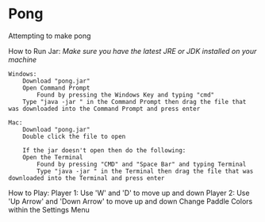 # Pong
Attempting to make pong 

How to Run Jar:
    *Make sure you have the latest JRE or JDK installed on your machine*
    
    Windows:
        Download "pong.jar"
        Open Command Prompt
            Found by pressing the Windows Key and typing "cmd"
        Type "java -jar " in the Command Prompt then drag the file that was downloaded into the Command Prompt and press enter
    
    Mac:
        Download "pong.jar"
        Double click the file to open
        
        If the jar doesn't open then do the following:
        Open the Terminal 
            Found by pressing "CMD" and "Space Bar" and typing Terminal
            Type "java -jar " in the Terminal then drag the file that was downloaded into the Terminal and press enter

How to Play:
    Player 1: Use 'W' and 'D' to move up and down
    Player 2: Use 'Up Arrow' and 'Down Arrow' to move up and down
    Change Paddle Colors within the Settings Menu


